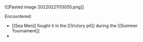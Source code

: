 ![[Pasted image 20220221113055.png]]

Encountered:
- [[Sea Men]] fought it in the [[Victory pit]] during the [[Summer Tournament]]
- 